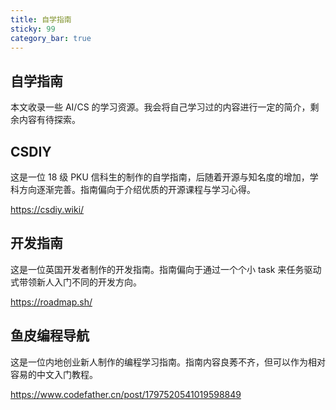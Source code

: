 ```yaml
---
title: 自学指南
sticky: 99
category_bar: true
---
```


## 自学指南

本文收录一些 AI/CS 的学习资源。我会将自己学习过的内容进行一定的简介，剩余内容有待探索。

## CSDIY

这是一位 18 级 PKU 信科生的制作的自学指南，后随着开源与知名度的增加，学科方向逐渐完善。指南偏向于介绍优质的开源课程与学习心得。

https://csdiy.wiki/

## 开发指南

这是一位英国开发者制作的开发指南。指南偏向于通过一个个小 task 来任务驱动式带领新人入门不同的开发方向。

https://roadmap.sh/

## 鱼皮编程导航

这是一位内地创业新人制作的编程学习指南。指南内容良莠不齐，但可以作为相对容易的中文入门教程。

https://www.codefather.cn/post/1797520541019598849

